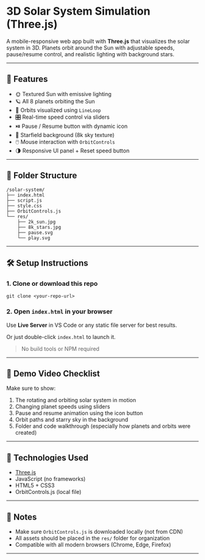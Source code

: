 # 3D Solar System Simulation (Three.js)

A mobile-responsive web app built with **Three.js** that visualizes the solar system in 3D. Planets orbit around the Sun with adjustable speeds, pause/resume control, and realistic lighting with background stars.

---

## 🚀 Features

- 🌞 Textured Sun with emissive lighting
- 🪐 All 8 planets orbiting the Sun
- 🔁 Orbits visualized using `LineLoop`
- 🎛️ Real-time speed control via sliders
- ⏯️ Pause / Resume button with dynamic icon
- 🌌 Starfield background (8k sky texture)
- 🖱️ Mouse interaction with `OrbitControls`
- 🌗 Responsive UI panel + Reset speed button

---

## 📂 Folder Structure

```
/solar-system/
├── index.html
├── script.js
├── style.css
├── OrbitControls.js
└── res/
    ├── 2k_sun.jpg
    ├── 8k_stars.jpg
    ├── pause.svg
    └── play.svg
```

---

## 🛠️ Setup Instructions

### 1. Clone or download this repo

```
git clone <your-repo-url>
```

### 2. Open `index.html` in your browser

Use **Live Server** in VS Code or any static file server for best results.

Or just double-click `index.html` to launch it.

> No build tools or NPM required

---

## 🎥 Demo Video Checklist

Make sure to show:

1. The rotating and orbiting solar system in motion
2. Changing planet speeds using sliders
3. Pause and resume animation using the icon button
4. Orbit paths and starry sky in the background
5. Folder and code walkthrough (especially how planets and orbits were created)

---

## 🧠 Technologies Used

- [Three.js](https://threejs.org/) 
- JavaScript (no frameworks)
- HTML5 + CSS3
- OrbitControls.js (local file)

---

## 📌 Notes

- Make sure `OrbitControls.js` is downloaded locally (not from CDN)
- All assets should be placed in the `res/` folder for organization
- Compatible with all modern browsers (Chrome, Edge, Firefox)

---